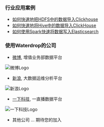 ### 行业应用案例

* [如何快速地把HDFS中的数据导入Clickhouse](/zh-cn/case_study/1.md)
* [如何快速地将Hive中的数据导入ClickHouse](/zh-cn/case_study/2.md)
* [如何使用Spark快速将数据写入Elasticsearch](/zh-cn/case_study/3.md)


### 使用Waterdrop的公司

* [微博](https://weibo.com), 增值业务部数据平台

![微博Logo](https://img.t.sinajs.cn/t5/style/images/staticlogo/groups3.png?version=f362a1c5be520a15)

* [新浪](http://www.sina.com.cn/), 大数据运维分析平台

![新浪Logo](http://n.sinaimg.cn/tech/ir/imges/logo.png)

* [一下科技](https://www.yixia.com/), 一直播数据平台

![一下科技Logo](https://imgaliyuncdn.miaopai.com/static20131031/miaopai20140729/new_yixia/static/imgs/logo.png)

* 其他公司 ... 期待您的加入

